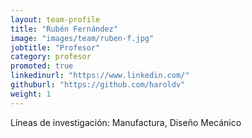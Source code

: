 ```yaml
---
layout: team-profile
title: "Rubén Fernández"
image: "images/team/ruben-f.jpg"
jobtitle: "Profesor"
category: profesor
promoted: true
linkedinurl: "https://www.linkedin.com/"
githuburl: "https://github.com/haroldv"
weight: 1
---
```


Líneas de investigación: Manufactura, Diseño Mecánico